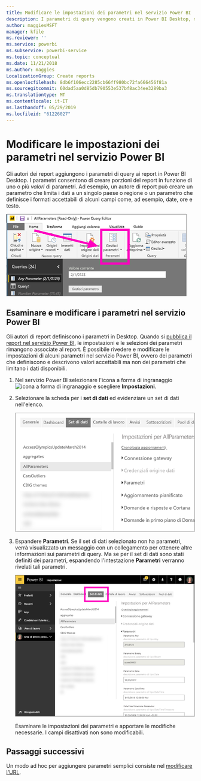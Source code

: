 ```yaml
---
title: Modificare le impostazioni dei parametri nel servizio Power BI
description: I parametri di query vengono creati in Power BI Desktop, ma possono essere controllati e aggiornati nel servizio Power BI
author: maggiesMSFT
manager: kfile
ms.reviewer: ''
ms.service: powerbi
ms.subservice: powerbi-service
ms.topic: conceptual
ms.date: 11/21/2018
ms.author: maggies
LocalizationGroup: Create reports
ms.openlocfilehash: 8db6f106ecc2285cb66ff980bc72fa666456f81a
ms.sourcegitcommit: 60dad5aa0d85db790553e537bf8ac34ee3289ba3
ms.translationtype: MT
ms.contentlocale: it-IT
ms.lasthandoff: 05/29/2019
ms.locfileid: "61226027"
---
```

# <a name="edit-parameter-settings-in-the-power-bi-service"></a>Modificare le impostazioni dei parametri nel servizio Power BI
Gli autori dei report aggiungono i parametri di query ai report in Power BI Desktop. I parametri consentono di creare porzioni del report in funzione di uno o più *valori* di parametri. Ad esempio, un autore di report può creare un parametro che limita i dati a un singolo paese o regione o un parametro che definisce i formati accettabili di alcuni campi come, ad esempio, date, ore e testo.

![Scheda Home con l'opzione Gestisci parametri nel Desktop](media/service-parameters/power-bi-manage-parameters.png)

## <a name="review-and-edit-parameters-in-power-bi-service"></a>Esaminare e modificare i parametri nel servizio Power BI

Gli autori di report definiscono i parametri in Desktop. Quando si [pubblica il report nel servizio Power BI](desktop-upload-desktop-files.md), le impostazioni e le selezioni dei parametri rimangono associate al report. È possibile rivedere e modificare le impostazioni di alcuni parametri nel servizio Power BI, ovvero dei parametri che definiscono e descrivono valori accettabili ma non dei parametri che limitano i dati disponibili.

1. Nel servizio Power BI selezionare l'icona a forma di ingranaggio ![icona a forma di ingranaggio](media/service-parameters/power-bi-cog.png) e scegliere **Impostazioni**.

2. Selezionare la scheda per i **set di dati** ed evidenziare un set di dati nell'elenco. 
    
    ![Finestra Impostazioni con la scheda Set di dati selezionata](media/service-parameters/power-bi-select-dataset2.png)

3. Espandere **Parametri**.  Se il set di dati selezionato non ha parametri, verrà visualizzato un messaggio con un collegamento per ottenere altre informazioni sui parametri di query. Ma se per il set di dati sono stati definiti dei parametri, espandendo l'intestazione **Parametri** verranno rivelati tali parametri. 

    ![Finestra Impostazioni con parametri visualizzati](media/service-parameters/power-bi-settings.png)

    Esaminare le impostazioni dei parametri e apportare le modifiche necessarie. I campi disattivati non sono modificabili. 


## <a name="next-steps"></a>Passaggi successivi
Un modo ad hoc per aggiungere parametri semplici consiste nel [modificare l'URL](service-url-filters.md).